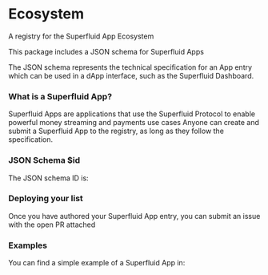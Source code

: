 # Ecosystem
A registry for the Superfluid App Ecosystem

This package includes a JSON schema for Superfluid Apps

The JSON schema represents the technical specification for an App entry which can be used in a dApp interface, such as the Superfluid Dashboard.

### What is a Superfluid App?
Superfluid Apps are applications that use the Superfluid Protocol to enable powerful money streaming and payments use cases
Anyone can create and submit a Superfluid App to the registry, as long as they follow the specification.

### JSON Schema $id
The JSON schema ID is:

### Deploying your list
Once you have authored your Superfluid App entry, you can submit an issue with the open PR attached

### Examples
You can find a simple example of a Superfluid App in:
